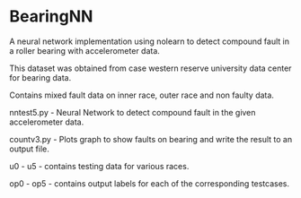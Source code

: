 # BearingNN
A neural network implementation using nolearn to detect compound fault in a roller bearing with accelerometer data.

This dataset was obtained from case western reserve university data center for bearing data.

Contains mixed fault data on inner race, outer race and non faulty data.

nntest5.py - Neural Network to detect compound fault in the given accelerometer data.

countv3.py - Plots graph to show faults on bearing and write the result to an output file.

u0 - u5 - contains testing data for various races.

op0 - op5 - contains output labels for each of the corresponding testcases.
